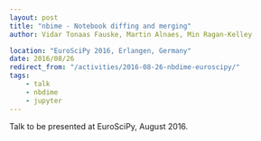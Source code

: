 ```yaml
---
layout: post
title: "nbime - Notebook diffing and merging"
author: Vidar Tonaas Fauske, Martin Alnaes, Min Ragan-Kelley

location: "EuroSciPy 2016, Erlangen, Germany"
date: 2016/08/26
redirect_from: "/activities/2016-08-26-nbdime-euroscipy/"
tags:
    - talk
    - nbdime
    - jupyter
---
```


Talk to be presented at EuroSciPy, August 2016.

